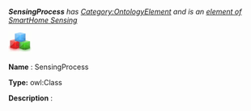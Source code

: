 ___SensingProcess__ 
 has
 [Category:OntologyElement](../../Category/OntologyElement "Category:OntologyElement") 
 and is an
 [element of](../../Property/ElementOf "Property:ElementOf") 
[SmartHome Sensing](../../Submissions/SmartHome_Sensing "Submissions:SmartHome Sensing")_




  





[![Class](../public/images/thumb/2/27/Class.gif/45px-Class.gif)](../../Image/Class.gif "Class")


__Name__ 
 : SensingProcess
 



__Type:__ 
 owl:Class
 



__Description__ 
 :